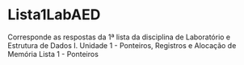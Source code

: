 # Lista1LabAED

Corresponde as respostas da 1ª lista da disciplina de Laboratório e Estrutura de Dados I.
Unidade 1 - Ponteiros, Registros e Alocação de Memória
Lista 1 - Ponteiros

